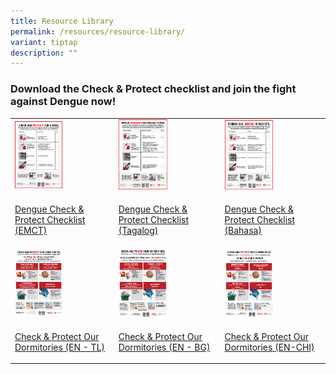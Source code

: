 ```yaml
---
title: Resource Library
permalink: /resources/resource-library/
variant: tiptap
description: ""
---
```

<h3>Download the Check &amp; Protect checklist and join the fight against Dengue now!</h3>
<table style="minWidth: 75px">
<colgroup>
<col>
<col>
<col>
</colgroup>
<tbody>
<tr>
<td rowspan="1" colspan="1">
<div class="isomer-image-wrapper">
<img style="width: 50%;" height="auto" width="100%" alt="Check &amp; Protect EMCT" src="/images/Resources/Resource Library/check_amp_protect_emct_tmb_thumb200.png">
</div>
</td>
<td rowspan="1" colspan="1">
<div class="isomer-image-wrapper">
<img style="width: 50%;" height="auto" width="100%" alt="check &amp; protect tagalog" src="/images/Resources/Resource Library/check_amp_protect_tagalog_tmb_thumb200.png">
</div>
</td>
<td rowspan="1" colspan="1">
<div class="isomer-image-wrapper">
<img style="width: 50%;" height="auto" width="100%" alt="check &amp; protect bahasa" src="/images/Resources/Resource Library/check_amp_protect_bahasa_tmb_thumb200.png">
</div>
</td>
</tr>
<tr>
<td rowspan="1" colspan="1">
<p><a href="https://go.gov.sg/check-protect" rel="noopener noreferrer nofollow" target="_blank">Dengue Check &amp; Protect Checklist (EMCT)</a>
</p>
</td>
<td rowspan="1" colspan="1">
<p><a href="/files/Resources/Resource%20Library/dengue_check_protect_checklist_tagalog.pdf" rel="noopener noreferrer nofollow" target="_blank">Dengue Check &amp; Protect Checklist (Tagalog)</a>
</p>
</td>
<td rowspan="1" colspan="1">
<p><a href="/files/Resources/Resource%20Library/dengue_check_protect_checklist_bahasa_indonesia.pdf" rel="noopener noreferrer nofollow" target="_blank">Dengue Check &amp; Protect Checklist (Bahasa)</a>
</p>
</td>
</tr>
<tr>
<td rowspan="1" colspan="1">
<div class="isomer-image-wrapper">
<img style="width: 50%;" height="auto" width="100%" alt="check &amp; protect our dorms TL" src="/images/Resources/Resource Library/check_amp_protect_our_dorms_tl_tmb_thumb200.png">
</div>
</td>
<td rowspan="1" colspan="1">
<div class="isomer-image-wrapper">
<img style="width: 50%;" height="auto" width="100%" alt="Check &amp; Protect our dorms" src="/images/Resources/Resource Library/check_amp_protect_our_dorms_tmb_thumb200.png">
</div>
</td>
<td rowspan="1" colspan="1">
<div class="isomer-image-wrapper">
<img style="width: 50%;" height="auto" width="100%" alt="Check &amp; Protect our dorms CN" src="/images/Resources/Resource Library/check_amp_protect_our_dorms_cn_tmb_thumb200.png">
</div>
</td>
</tr>
<tr>
<td rowspan="1" colspan="1">
<p><a href="/files/Resources/Resource%20Library/dengue_a3_poster_en_tm.pdf" rel="noopener noreferrer nofollow" target="_blank">Check &amp; Protect Our Dormitories (EN - TL)</a>
</p>
</td>
<td rowspan="1" colspan="1">
<p><a href="/files/Resources/Resource%20Library/dengue_checklist_a3_poster_en_bg.pdf" rel="noopener noreferrer nofollow" target="_blank">Check &amp; Protect Our Dormitories (EN - BG)</a>
</p>
</td>
<td rowspan="1" colspan="1">
<p><a href="/files/Resources/Resource%20Library/dengue_a3_poster_en___cn.pdf" rel="noopener noreferrer nofollow" target="_blank">Check &amp; Protect Our Dormitories (EN-CHI)</a>
</p>
</td>
</tr>
</tbody>
</table>
<p></p>